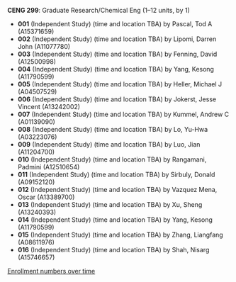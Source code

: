 **CENG 299**: Graduate Research/Chemical Eng (1–12 units, by 1)

- **001** (Independent Study) (time and location TBA) by Pascal, Tod A (A15371659)
- **002** (Independent Study) (time and location TBA) by Lipomi, Darren John (A11077780)
- **003** (Independent Study) (time and location TBA) by Fenning, David (A12500998)
- **004** (Independent Study) (time and location TBA) by Yang, Kesong (A11790599)
- **005** (Independent Study) (time and location TBA) by Heller, Michael J (A04507529)
- **006** (Independent Study) (time and location TBA) by Jokerst, Jesse Vincent (A13242002)
- **007** (Independent Study) (time and location TBA) by Kummel, Andrew C (A01139090)
- **008** (Independent Study) (time and location TBA) by Lo, Yu-Hwa (A03223076)
- **009** (Independent Study) (time and location TBA) by Luo, Jian (A11204700)
- **010** (Independent Study) (time and location TBA) by Rangamani, Padmini (A12510654)
- **011** (Independent Study) (time and location TBA) by Sirbuly, Donald (A09152120)
- **012** (Independent Study) (time and location TBA) by Vazquez Mena, Oscar (A13389700)
- **013** (Independent Study) (time and location TBA) by Xu, Sheng (A13240393)
- **014** (Independent Study) (time and location TBA) by Yang, Kesong (A11790599)
- **015** (Independent Study) (time and location TBA) by Zhang, Liangfang (A08611976)
- **016** (Independent Study) (time and location TBA) by Shah, Nisarg (A15746657)

[Enrollment numbers over time](./CENG299.tsv)
